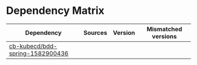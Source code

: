 # Dependency Matrix

Dependency | Sources | Version | Mismatched versions
---------- | ------- | ------- | -------------------
[cb-kubecd/bdd-spring-1582900436](https://github.com/cb-kubecd/bdd-spring-1582900436.git) |  | []() | 
